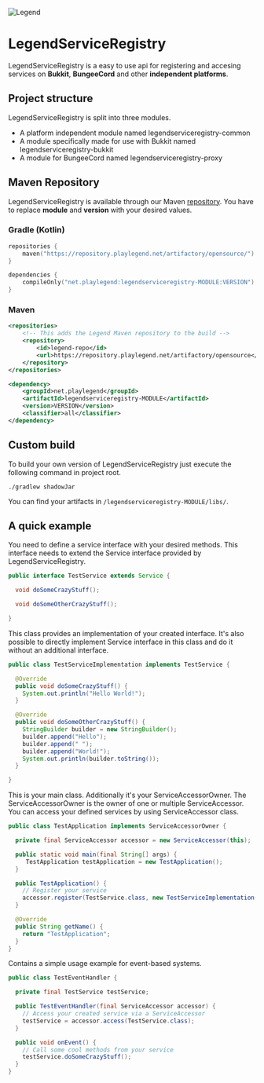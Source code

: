 ![Legend](https://static.playlegend.net/full-logo-stone-highres.png)

# LegendServiceRegistry
LegendServiceRegistry is a easy to use api for registering and accesing services on **Bukkit**, **BungeeCord** and other **independent platforms**.

## Project structure
LegendServiceRegistry is split into three modules.
- A platform independent module named legendserviceregistry-common
- A module specifically made for use with Bukkit named legendserviceregistry-bukkit
- A module for BungeeCord named legendserviceregistry-proxy

## Maven Repository
LegendServiceRegistry is available through our Maven [repository](https://repository.playlegend.net).
You have to replace **module** and **version** with your desired values. 

### Gradle (Kotlin)
```kotlin
repositories {
    maven("https://repository.playlegend.net/artifactory/opensource/")
}

dependencies {
    compileOnly("net.playlegend:legendserviceregistry-MODULE:VERSION")
}
```

### Maven
```xml
<repositories>
    <!-- This adds the Legend Maven repository to the build -->
    <repository>
        <id>legend-repo</id>
        <url>https://repository.playlegend.net/artifactory/opensource</url>
    </repository>
</repositories>

<dependency>
    <groupId>net.playlegend</groupId>
    <artifactId>legendserviceregistry-MODULE</artifactId>
    <version>VERSION</version>
    <classifier>all</classifier>
</dependency>
```

## Custom build
To build your own version of LegendServiceRegistry just execute the following command in project root.
```shell script
./gradlew shadowJar
```
You can find your artifacts in `/legendserviceregistry-MODULE/libs/`.

## A quick example
You need to define a service interface with your desired methods.
This interface needs to extend the Service interface provided by LegendServiceRegistry.
```java
public interface TestService extends Service {

  void doSomeCrazyStuff();

  void doSomeOtherCrazyStuff();

}
```

This class provides an implementation of your created interface. 
It's also possible to directly implement Service interface in this class and do it without an additional interface.
```java
public class TestServiceImplementation implements TestService {

  @Override
  public void doSomeCrazyStuff() {
    System.out.println("Hello World!");
  }

  @Override
  public void doSomeOtherCrazyStuff() {
    StringBuilder builder = new StringBuilder();
    builder.append("Hello");
    builder.append(" ");
    builder.append("World!");
    System.out.println(builder.toString());
  }

}
```

This is your main class. Additionally it's your ServiceAccessorOwner. 
The ServiceAccessorOwner is the owner of one or multiple ServiceAccessor. You can access your defined services by using ServiceAccessor class.
```java
public class TestApplication implements ServiceAccessorOwner {

  private final ServiceAccessor accessor = new ServiceAccessor(this);

  public static void main(final String[] args) {
     TestApplication testApplication = new TestApplication();
  }

  public TestApplication() {
    // Register your service
    accessor.register(TestService.class, new TestServiceImplementation());
  }

  @Override
  public String getName() {
    return "TestApplication";
  }
}
```

Contains a simple usage example for event-based systems.
```java
public class TestEventHandler {

  private final TestService testService;

  public TestEventHandler(final ServiceAccessor accessor) {
    // Access your created service via a ServiceAccessor
    testService = accessor.access(TestService.class);
  }

  public void onEvent() {
    // Call some cool methods from your service
    testService.doSomeCrazyStuff();
  }
}
```
